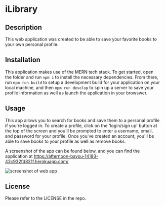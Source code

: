 # iLibrary

## Description
This web application was created to be able to save your favorite books to your own personal profile.

## Installation
This application makes use of the MERN tech stack. To get started, open the folder and run `npm i` to install the necessary dependencies. From there, run `npm run build` to setup a development build for your application on your local machine, and then `npm run develop` to spin up a server to save your profile information as well as launch the application in your browswer.

## Usage
This app allows you to search for books and save them to a personal profile if you're logged in. To create a profile, click on the 'login/sign up' button at the top of the screen and you'll be prompted to enter a username, email, and password for your profile. Once you've created an account, you'll be able to save books to your profile as well as remove books.

A screenshot of the app can be found below, and you can find the application at https://afternoon-bayou-14183-43c932fd831f.herokuapp.com/


![screenshot of web app](./assets/iLib_screenshot.png)

## License
Please refer to the LICENSE in the repo.
